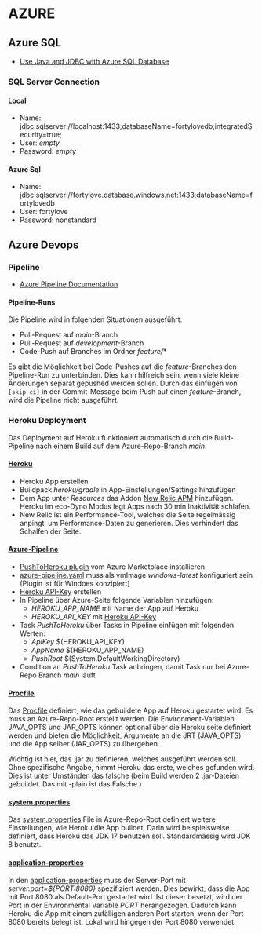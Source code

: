 # AZURE
## Azure SQL
* [Use Java and JDBC with Azure SQL Database](https://learn.microsoft.com/en-us/azure/azure-sql/database/connect-query-java?view=azuresql)

### SQL Server Connection
#### Local
* Name: jdbc:sqlserver://localhost:1433;databaseName=fortylovedb;integratedSecurity=true;
* User: *empty*
* Password: *empty*

#### Azure Sql
* Name: jdbc:sqlserver://fortylove.database.windows.net:1433;databaseName=fortylovedb
* User: fortylove
* Password: nonstandard

## Azure Devops
### Pipeline
* [Azure Pipeline Documentation](https://learn.microsoft.com/en-us/azure/devops/pipelines/?view=azure-devops)

#### Pipeline-Runs
Die Pipeline wird in folgenden Situationen ausgeführt:
* Pull-Request auf *main*-Branch
* Pull-Request auf *development*-Branch
* Code-Push auf Branches im Ordner *feature/**

Es gibt die Möglichkeit bei Code-Pushes auf die *feature*-Branches den Pipeline-Run zu unterbinden. Dies kann hilfreich sein, wenn viele kleine Änderungen separat
gepushed werden sollen. Durch das einfügen von `[skip ci]` in der Commit-Message beim Push auf einen *feature*-Branch, wird die Pipeline nicht ausgeführt.

### Heroku Deployment
Das Deployment auf Heroku funktioniert automatisch durch die Build-Pipeline nach einem Build auf dem Azure-Repo-Branch *main*.

#### [Heroku](https://dashboard.heroku.com/apps)
* Heroku App erstellen
* Buildpack *heroku/gradle* in App-Einstellungen/Settings hinzufügen
* Dem App unter *Resources* das Addon [New Relic APM](https://elements.heroku.com/addons/newrelic) hinzufügen. Heroku im eco-Dyno Modus legt Apps nach 30 min Inaktivität schlafen.
* New Relic ist ein Performance-Tool, welches die Seite regelmässig anpingt, um Performance-Daten zu generieren. Dies verhindert das Schalfen der Seite.

#### [Azure-Pipeline](../../azure-pipelines.yml)
* [PushToHeroku plugin](https://marketplace.visualstudio.com/items?itemName=ckrnstck.devops-heroku-tools) vom Azure Marketplace installieren
* [azure-pipeline.yaml](../../azure-pipelines.yml) muss als vmImage *windows-latest* konfiguriert sein (Plugin ist für Windoes konzipiert)
* [Heroku API-Key](https://dashboard.heroku.com/account/applications) erstellen
* In Pipeline über Azure-Seite folgende Variablen hinzufügen:
  * *HEROKU_APP_NAME* mit Name der App auf Heroku
  * *HEROKU_API_KEY* mit [Heroku API-Key](https://dashboard.heroku.com/account/applications)
* Task *PushToHeroku* über Tasks in Pipeline einfügen mit folgenden Werten:
  * *ApiKey* $(HEROKU_API_KEY)
  * *AppName* $(HEROKU_APP_NAME)
  * *PushRoot* $(System.DefaultWorkingDirectory)
* Condition an *PushToHeroku* Task anbringen, damit Task nur bei Azure-Repo Branch *main* läuft

#### [Procfile](../../Procfile)
Das [Procfile](../../Procfile) definiert, wie das gebuildete App auf Heroku gestartet wird. Es muss an Azure-Repo-Root erstellt werden.
Die Environment-Variablen JAVA_OPTS und JAR_OPTS können optional über die Heroku seite definiert werden und bieten die Möglichkeit,
Argumente an die JRT (JAVA_OPTS) und die App selber (JAR_OPTS) zu übergeben.

Wichtig ist hier, das .jar zu definieren, welches ausgeführt werden soll. Ohne spezifische Angabe, nimmt Heroku das erste, welches gefunden wird.
Dies ist unter Umständen das falsche (beim Build werden 2 .jar-Dateien gebuildet. Das mit -plain ist das Falsche.)

#### [system.properties](../../system.properties)
Das [system.properties](../../system.properties) File in Azure-Repo-Root definiert weitere Einstellungen, wie Heroku die App buildet.
Darin wird beispielsweise definiert, dass Heroku das JDK 17 benutzen soll. Standardmässig wird JDK 8 benutzt.

#### [application-properties](../../src/main/resources/application.properties)
In den [application-properties](../../src/main/resources/application.properties) muss der Server-Port mit *server.port=${PORT:8080}* spezifiziert werden.
Dies bewirkt, dass die App mit Port 8080 als Default-Port gestartet wird. Ist dieser besetzt, wird der Port in der Environmental Variable *PORT* herangezogen.
Dadurch kann Heroku die App mit einem zufälligen anderen Port starten, wenn der Port 8080 bereits belegt ist. Lokal wird hingegen der Port 8080 verwendet.